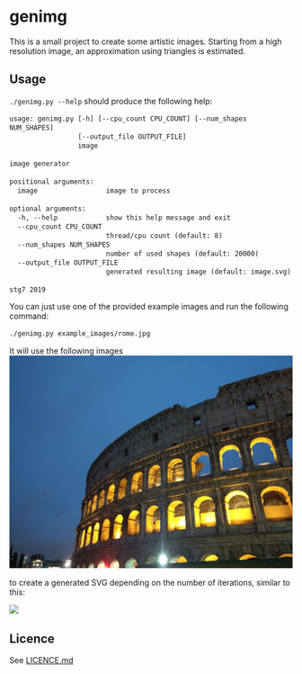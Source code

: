 # genimg

This is a small project to create some artistic images.
Starting from a high resolution image, an approximation using triangles is estimated.

## Usage

`./genimg.py --help` should produce the following help:

```
usage: genimg.py [-h] [--cpu_count CPU_COUNT] [--num_shapes NUM_SHAPES]
                 [--output_file OUTPUT_FILE]
                 image

image generator

positional arguments:
  image                 image to process

optional arguments:
  -h, --help            show this help message and exit
  --cpu_count CPU_COUNT
                        thread/cpu count (default: 8)
  --num_shapes NUM_SHAPES
                        number of used shapes (default: 20000)
  --output_file OUTPUT_FILE
                        generated resulting image (default: image.svg)

stg7 2019
```

You can just use one of the provided example images and run the following command:

```bash
./genimg.py example_images/rome.jpg
```
It will use the following images
![](./example_images/rome.jpg)

to create a generated SVG depending on the number of iterations, similar to this:

![](./generated/rome_.svg)





## Licence
See [LICENCE.md](LICENCE.md)